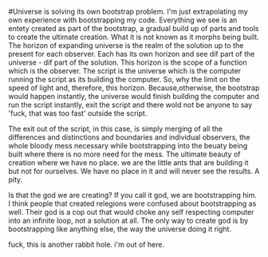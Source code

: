 #Universe is solving its own bootstrap problem.
I'm just extrapolating my own experience with bootstrapping my code. Everything we see is an entety created as part of the bootstrap, a gradual build up of parts and tools to create
the ultimate creation. What it is not known as it morphs being built. 
The horizon of expanding universe is the realm of the solution up to the present for each observer.
Each has its own horizon and see dif part of the universe - dif part of the solution. 
This horizon is the scope of a function which is the observer. The script is the universe which is the computer 
running the script as its building the computer. So, why the limit on the speed of light and, therefore, this horizon. 
Because,otherwise, the bootstrap would happen instantly, the universe would finish building the computer and run the script 
instantly, exit the script and there wold not be anyone to say 'fuck, that was too fast' outside the script.

The exit out of the script, in this case, is simply merging of all the differences and distinctions and boundaries and 
individual observers, the whole bloody mess necessary while bootstrapping into the beuaty being built where there is no 
more need for the mess. The ultimate beauty of creation where we have no place. we are the little ants that are building 
it but not for ourselves. We have no place in it and will never see the results. A pity.

Is that the god we are creating? If you call it god, we are bootstrapping him. I think people that created relegions were confused about bootstrapping as well. Their god is a cop out that would choke any self respecting computer into an infinite loop, not a solution at all. The only way to create god is by bootstrapping like anything else, the way the universe doing it right.

fuck, this is another rabbit hole. i'm out of here.
